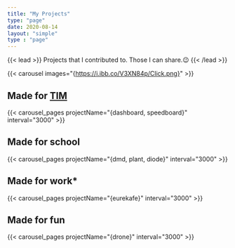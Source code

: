 ```yaml
---
title: "My Projects"
type: "page"
date: 2020-08-14
layout: "simple"
type : "page"
---
```


{{< lead >}}
Projects that I contributed to.
Those I can share.😉
{{< /lead >}}

<!-- {{< carousel images="{https://i.ibb.co/twRyF6S/Add-a-heading.png}"  >}}   -->
{{< carousel images="{https://i.ibb.co/V3XN84p/Click.png}"  >}}  
<!-- FOR SOME REASON IF I DO NOT USE CAROUSEL IMAGE BEFORE CAROUSEL PAGES THE LOGIC (THE BUTTONS AND THE TIME BASED CYCLE ) DO NOT WORK -->
## Made for [TIM](https://www.timupsinsa.com/)  

{{< carousel_pages projectName="{dashboard, speedboard}"  interval="3000" >}}

## Made for school

{{< carousel_pages projectName="{dmd, plant, diode}"  interval="3000" >}}

## Made for **work***

{{< carousel_pages projectName="{eurekafe}"  interval="3000" >}}

## Made for fun
{{< carousel_pages projectName="{drone}"  interval="3000" >}}
